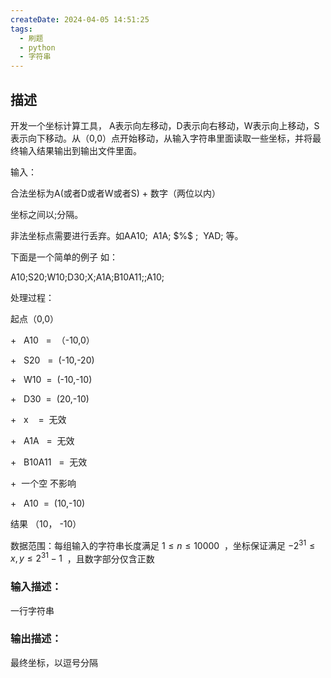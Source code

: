 ```yaml
---
createDate: 2024-04-05 14:51:25
tags:
  - 刷题
  - python
  - 字符串
---
```

## 描述

开发一个坐标计算工具， A表示向左移动，D表示向右移动，W表示向上移动，S表示向下移动。从（0,0）点开始移动，从输入字符串里面读取一些坐标，并将最终输入结果输出到输出文件里面。

输入：

合法坐标为A(或者D或者W或者S) + 数字（两位以内）

坐标之间以;分隔。

非法坐标点需要进行丢弃。如AA10;  A1A; \$%$ ;  YAD; 等。

下面是一个简单的例子 如：

A10;S20;W10;D30;X;A1A;B10A11;;A10;

处理过程：

起点（0,0）

+   A10   =  （-10,0）

+   S20   =  (-10,-20)

+   W10  =  (-10,-10)

+   D30  =  (20,-10)

+   x    =  无效

+   A1A   =  无效

+   B10A11   =  无效

+  一个空 不影响

+   A10  =  (10,-10)

结果 （10， -10）

数据范围：每组输入的字符串长度满足 $1≤n≤10000$  ，坐标保证满足 $−2^{31}≤x,y≤2^{31}−1$  ，且数字部分仅含正数

### 输入描述：

一行字符串  

### 输出描述：

最终坐标，以逗号分隔
